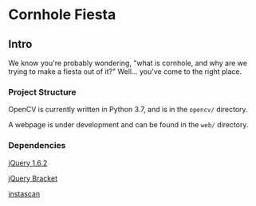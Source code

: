 
# Cornhole Fiesta
## Intro
We know you're probably wondering, "what is cornhole, and why are we trying to make a fiesta out of it?" Well... you've come to the right place.

### Project Structure
OpenCV is currently written in Python 3.7, and is in the `opencv/` directory.

A webpage is under development and can be found in the `web/` directory. 

### Dependencies
[jQuery 1.6.2](https://blog.jquery.com/2011/06/30/jquery-162-released/)

[jQuery Bracket](http://www.aropupu.fi/bracket/)

[instascan](https://github.com/schmich/instascan)
